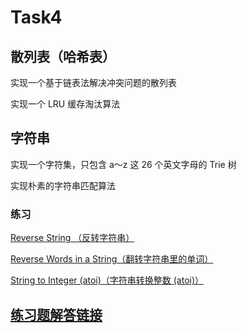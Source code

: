 # Task4

## 散列表（哈希表）
实现一个基于链表法解决冲突问题的散列表

实现一个 LRU 缓存淘汰算法

## 字符串
实现一个字符集，只包含 a～z 这 26 个英文字母的 Trie 树

实现朴素的字符串匹配算法

### 练习

[Reverse String （反转字符串）](https://leetcode-cn.com/problems/reverse-string/)

[Reverse Words in a String（翻转字符串里的单词）](https://leetcode-cn.com/problems/reverse-words-in-a-string/)

[String to Integer (atoi)（字符串转换整数 (atoi)）](https://leetcode-cn.com/problems/string-to-integer-atoi/)

## [练习题解答链接](https://github.com/SkyeLan/DataWhaleCoding/tree/master/Leetcode)